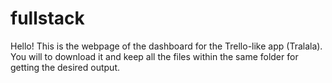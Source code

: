 # fullstack
Hello! 
This is the webpage of the dashboard for the Trello-like app (Tralala).
You will to download it and keep all the files within the same folder for getting the desired output. 
